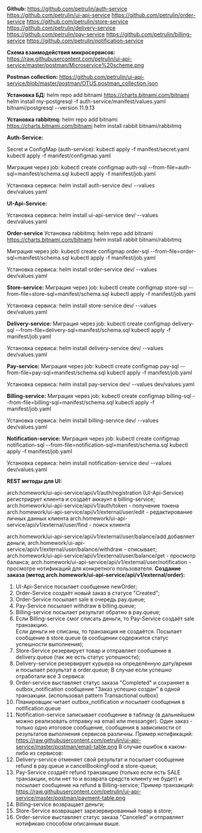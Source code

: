 **Github:**
https://github.com/petrulin/auth-service
https://github.com/petrulin/ui-api-service
https://github.com/petrulin/order-service
https://github.com/petrulin/store-service
https://github.com/petrulin/delivery-service
https://github.com/petrulin/pay-service
https://github.com/petrulin/billing-service
https://github.com/petrulin/notification-service

**Схема взаимодействия микросервисов:**
https://raw.githubusercontent.com/petrulin/ui-api-service/master/postman/Microservice%20scheme.png

**Postman collection:**
https://github.com/petrulin/ui-api-service/blob/master/postman/OTUS.postman_collection.json

**Установка БД:**
helm repo add bitnami https://charts.bitnami.com/bitnami
helm install my-postgresql -f auth-service/manifest/values.yaml bitnami/postgresql --version 11.9.13

**Установка rabbitmq:**
helm repo add bitnami https://charts.bitnami.com/bitnami
helm install rabbit bitnami/rabbitmq

**Auth-Service:**

Secret и ConfigMap (auth-service):
kubectl apply -f manifest/secret.yaml
kubectl apply -f manifest/configmap.yaml

Миграция через job:
kubectl create configmap auth-sql --from-file=auth-sql=manifest/schema.sql
kubectl apply -f manifest/job.yaml

Установка сервиса:
helm install auth-service dev/ --values dev/values.yaml

**UI-Api-Service:**

Установка сервиса:
helm install ui-api-service dev/ --values dev/values.yaml

**Order-service**
Установка rabbitmq:
helm repo add bitnami https://charts.bitnami.com/bitnami
helm install rabbit bitnami/rabbitmq

Миграция через job:
kubectl create configmap order-sql --from-file=order-sql=manifest/schema.sql
kubectl apply -f manifest/job.yaml

Установка сервиса:
helm install order-service dev/ --values dev/values.yaml

**Store-service:**
Миграция через job:
kubectl create configmap store-sql --from-file=store-sql=manifest/schema.sql
kubectl apply -f manifest/job.yaml

Установка сервиса:
helm install store-service dev/ --values dev/values.yaml

**Delivery-service:**
Миграция через job:
kubectl create configmap delivery-sql --from-file=delivery-sql=manifest/schema.sql
kubectl apply -f manifest/job.yaml

Установка сервиса:
helm install delivery-service dev/ --values dev/values.yaml

**Pay-service:**
Миграция через job:
kubectl create configmap pay-sql --from-file=pay-sql=manifest/schema.sql
kubectl apply -f manifest/job.yaml

Установка сервиса:
helm install pay-service dev/ --values dev/values.yaml

**Billing-service:**
Миграция через job:
kubectl create configmap billing-sql --from-file=billing-sql=manifest/schema.sql
kubectl apply -f manifest/job.yaml

Установка сервиса:
helm install billing-service dev/ --values dev/values.yaml

**Notification-service:**
Миграция через job:
kubectl create configmap notification-sql --from-file=notification-sql=manifest/schema.sql
kubectl apply -f manifest/job.yaml

Установка сервиса:
helm install notification-service dev/ --values dev/values.yaml


**REST методы для UI:**

arch.homework/ui-api-service/api/v1/auth/registration (UI-Api-Service) регистрирует клиента и создаёт аккаунт в billing-service;
arch.homework/ui-api-service/api/v1/auth/token - получение токена
arch.homework/ui-api-service/api/v1/external/user/edit - редактирование личных данных клиента
arch.homework/ui-api-service/api/v1/external/user/find - поиск клиента

arch.homework/ui-api-service/api/v1/external/user/balance/add добавляет деньги, arch.homework/ui-api-service/api/v1/external/user/balance/withdraw - списывает;
arch.homework/ui-api-service/api/v1/external/user/balance/get - просмотр баланса;
arch.homework/ui-api-service/api/v1/external/user/notification - просмотре нотификаций для конкретного пользователя.
**Создание заказа (метод arch.homework/ui-api-service/api/v1/external/order):**
1. UI-Api-Service посылает сообщение newOrder;
2. Order-Service создаёт новый заказ в статусе "Created";
3. Order-Service посылает sale в очередь pay.queue;
4. Pay-Service посылает withdraw в billing.queue;
5. Billing-service посылает результат обратно в pay.queue;
6. Если Billing-service смог списать деньги, то Pay-Service создаёт sale транзакцию.  
   Если деньги не списаны, то транзакция не создаётся.
   Посылает сообщение в store.queue (в сообщении содержится статус успешности выполнения);
7. Store-Service резервирует товар и отправляет сообщение в delivery.queue (так же есть статус успешности);
8. Delivery-service резервирует курьера на определённую дату/время и посылает результат в order.queue;
   В случае если успешно отработали все 3 сервиса:
9. Order-service выставляет статус заказа "Completed" и сохраняет в outbox_notification сообщение "Заказ успешно создан" в одной транзакции. (использовал pattern Transactional outbox)
10. Планировщик читает outbox_notification и посылает сообщения в notification.queue
11. Notification-service записывает сообщение в таблицу (в дальнейшем можно реализовать отправку на email или messanger).
    Один заказ - только одно итоговое сообщение, сообщения в зависимости от результатов выполнения сервисов различны.
    Пример нотификаций: https://raw.githubusercontent.com/petrulin/ui-api-service/master/postman/email-table.png
    В случае ошибок в каком-либо из сервисов:
9. Delivery-service отменяет свой результат и посылает сообщение refund в pay.queue и cancelBookingFood в store-queue;
10. Pay-Service создаёт refund транзакцию (только если есть SALE транзакции, если нет то и возврата средств клиенту не будет) и посылает сообщение на refund в Billing-service;
    Пример транзакций: https://raw.githubusercontent.com/petrulin/ui-api-service/master/postman/payment-table.png
11. Billing-service возвращает деньги;
11. Store-Service возвращает зарезервированный товар в store;
12. Order-service выставляет статус заказа "Canceled" и отправляет нотификаю способом описанным выше.
